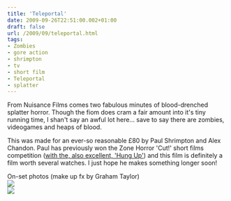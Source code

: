 ```yaml
---
title: 'Teleportal'
date: 2009-09-26T22:51:00.002+01:00
draft: false
url: /2009/09/teleportal.html
tags: 
- Zombies
- gore action
- shrimpton
- tv
- short film
- Teleportal
- splatter
---
```


  
  
From Nuisance Films comes two fabulous minutes of blood-drenched splatter horror. Though the fiom does cram a fair amount into it's tiny running time, I shan't say an awful lot here... save to say there are zombies, videogames and heaps of blood.  
  
This was made for an ever-so reasonable £80 by Paul Shrimpton and Alex Chandon. Paul has previously won the Zone Horror 'Cut!' short films competition ([with the, also excellent, 'Hung Up'](http://www.youtube.com/watch?v=zN_pBrdLZUk)) and this film is definitely a film worth several watches. I just hope he makes something longer soon!  
  
On-set photos (make up fx by Graham Taylor)  
[![](https://blogger.googleusercontent.com/img/b/R29vZ2xl/AVvXsEijed1x8NWQHGKgdZtmSdSjbf2-xhgy_TyK6P6lcQYXmaRssgxMZBTpbqSVIIZ07fKSlVUvvFZWU_vc13fBzGQ5qITkkD9jZWytK5x1vtZEtxJ5dAjK5-vwbD8VFFA_NMWyDIqJfG7S7Ck/s400/DSC09466.jpg)](http://picasaweb.google.com/lh/photo/sRkrhPvNg5OxTGMDXdVa2g?authkey=Gv1sRgCLOUlsuAhc7uIA&feat=embedwebsite)  
[![](https://blogger.googleusercontent.com/img/b/R29vZ2xl/AVvXsEi8CC1APii1zMLZOxpANVRG7PfFaDnzRoVdDxdwZnOcYaFSeYX3ciJV5gOvDBfEENWlbpDgC4nSVkTILWLzKjNeV19C3Ic_xKGmDwOyZUKVH1PnTERnOVEzvXcUHFHPQKGQnrxyIXFppiU/s400/DSC09436.jpg)](http://picasaweb.google.com/lh/photo/sKQLXUPurBtVIpCzg2ZdPQ?authkey=Gv1sRgCLOUlsuAhc7uIA&feat=embedwebsite)